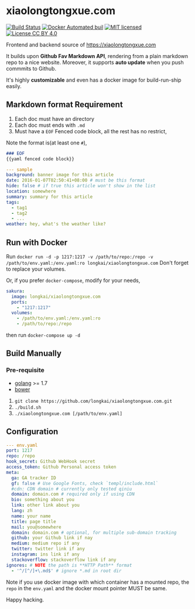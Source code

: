 xiaolongtongxue.com
===
[![Build Status](https://travis-ci.org/longkai/xiaolongtongxue.com.svg?branch=master)](https://travis-ci.org/longkai/xiaolongtongxue.com)
[![Docker Automated buil](https://img.shields.io/docker/automated/jrottenberg/ffmpeg.svg?maxAge=2592000)](https://hub.docker.com/r/longkai/xiaolongtongxue.com/)
[![MIT licensed](https://img.shields.io/badge/license-MIT-blue.svg)](https://opensource.org/licenses/MIT)
[![License CC BY 4.0](https://img.shields.io/badge/License-CC%20BY%204.0-lightgrey.svg)](http://creativecommons.org/licenses/by/4.0/)

Frontend and backend source of https://xiaolongtongxue.com

It builds upon **Github Fav Markdown API**, rendering from a plain markdown repo to a nice website. Moreover, it supports **auto update** when you push commmits to Github.

It's highly **customizable** and even has a docker image for build-run-ship easily.

## Markdown format Requirement
1. Each doc must have an directory
2. Each doc must ends with `.md`
3. Must have a `EOF` Fenced code block, all the rest has no restrict,

Note the format is(at least one `#`),

```md
### EOF
{{yaml fenced code block}}
```

```yaml
--- sample
background: banner image for this article
date: 2016-01-07T02:50:41+08:00 # must be this format
hide: false # if true this article won't show in the list
location: somewhere 
summary: summary for this article
tags:
  - tag1
  - tag2
  - ...
weather: hey, what's the weather like?
```

## Run with Docker
Run `docker run -d -p 1217:1217 -v /path/to/repo:/repo -v /path/to/env.yaml:/env.yaml:ro longkai/xiaolongtongxue.com` Don't forget to replace your volumes.

Or, if you prefer `docker-compose`, modify for your needs,

```yaml
sakura:
  image: longkai/xiaolongtongxue.com
  ports:
    - "1217:1217"
  volumes:
    - /path/to/env.yaml:/env.yaml:ro
    - /path/to/repo:/repo
```

then run `docker-compose up -d`

## Build Manually
### Pre-requisite
- [golang][go] >= 1.7
- [bower][bower]

1. `git clone https://github.com/longkai/xiaolongtongxue.com.git`
2. `./build.sh`
4. `./xiaolongtongxue.com [/path/to/env.yaml]`

## Configuration
```yaml
--- env.yaml
port: 1217
repo: /repo
hook_secret: Github WebHook secret
access_token: Github Personal access token
meta:
  ga: GA tracker ID
  gf: false # Use Google Fonts, check `templ/include.html`
  #cdn: CDN domain # currently only tested qiniu
  domain: domain.com # required only if using CDN
  bio: something about you
  link: other link about you
  lang: zh
  name: your name
  title: page title
  mail: you@somewhere
  domain: domain.com # optional, for multiple sub-domain tracking
  github: your Github link if nay
  medium: medium repo if any
  twitter: twitter link if any
  instagram: ins link if any
  stackoverflow: stackoverflow link if any
ignores: # NOTE the path is **HTTP Path** format
  - '^/[^/]+\.md$' # ignore *.md in root dir
```

Note if you use docker image with which container has a mounted repo, the `repo` in the `env.yaml` and the docker mount pointer MUST be same.

Happy hacking.

[go]: https://golang.org/
[bower]: https://bower.io/
